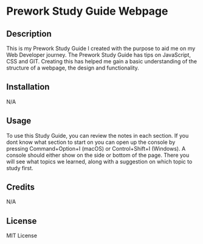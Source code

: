 # Prework Study Guide Webpage



## Description



This is my Prework Study Guide I created with the purpose to aid me on my Web Developer journey. The Prework Study Guide has tips on JavaScript, CSS and GIT. Creating this has helped me gain a basic understanding of the structure of a webpage, the design and functionality.



## Installation



N/A



## Usage



To use this Study Guide, you can review the notes in each section. If you dont know what section to start on you can open up the console by pressing Command+Option+I (macOS) or Control+Shift+I (Windows). A console should either show on the side or bottom of the page. There you will see what topics we learned, along with a suggestion on which topic to study first.



## Credits



N/A



## License



MIT License

